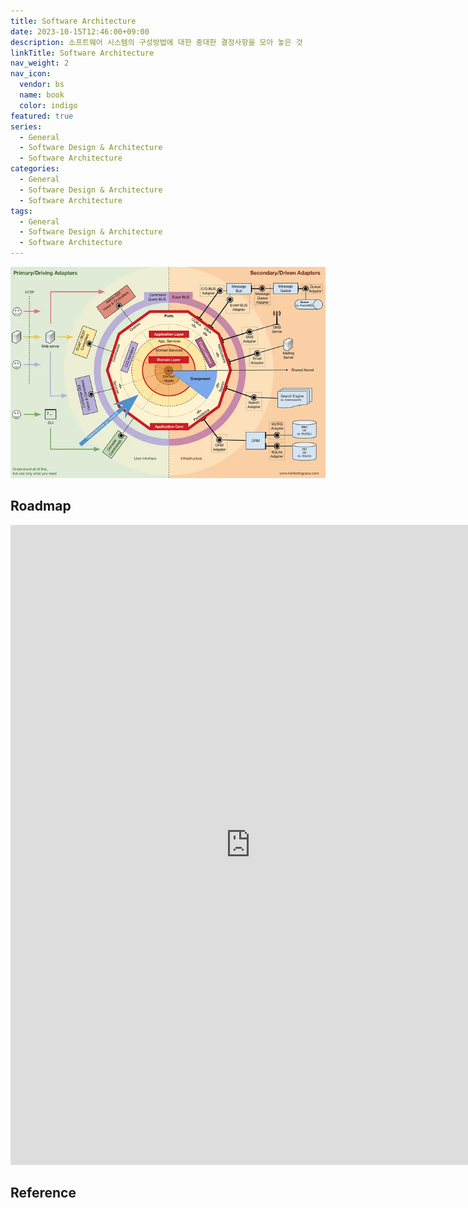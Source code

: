 ```yaml
---
title: Software Architecture
date: 2023-10-15T12:46:00+09:00
description: 소프트웨어 시스템의 구성방법에 대한 중대한 결정사항을 모아 놓은 것
linkTitle: Software Architecture
nav_weight: 2
nav_icon:
  vendor: bs
  name: book
  color: indigo
featured: true
series:
  - General
  - Software Design & Architecture
  - Software Architecture
categories:
  - General
  - Software Design & Architecture
  - Software Architecture
tags:
  - General
  - Software Design & Architecture
  - Software Architecture
---
```


![Software Architecture](software-architecture.webp#center)

## Roadmap

<p align="center">
<iframe width="768" height="1024" src="https://roadmap.sh/software-design-architecture?s=652b754df43a58c923ce9d26" frameborder="0" allow="accelerometer; autoplay; encrypted-media; gyroscope; picture-in-picture" allowfullscreen></iframe>
</p>

## Reference
